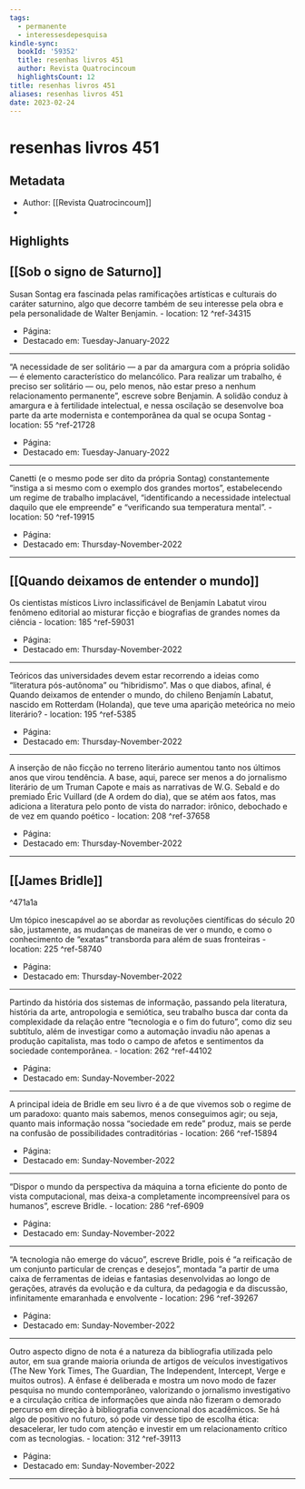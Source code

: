 ```yaml
---
tags:
  - permanente
  - interessesdepesquisa
kindle-sync:
  bookId: '59352'
  title: resenhas livros 451
  author: Revista Quatrocincoum
  highlightsCount: 12
title: resenhas livros 451
aliases: resenhas livros 451
date: 2023-02-24
---
```

# resenhas livros 451
## Metadata
* Author: [[Revista Quatrocincoum]]
* 

## Highlights
## [[Sob o signo de Saturno]]
Susan Sontag era fascinada pelas ramificações artísticas e culturais do caráter saturnino, algo que decorre também de seu interesse pela obra e pela personalidade de Walter Benjamin. - location: 12 ^ref-34315

- Página: 
- Destacado em: Tuesday-January-2022

---
“A necessidade de ser solitário — a par da amargura com a própria solidão — é elemento característico do melancólico. Para realizar um trabalho, é preciso ser solitário — ou, pelo menos, não estar preso a nenhum relacionamento permanente”, escreve sobre Benjamin. A solidão conduz à amargura e à fertilidade intelectual, e nessa oscilação se desenvolve boa parte da arte modernista e contemporânea da qual se ocupa Sontag - location: 55 ^ref-21728

- Página: 
- Destacado em: Tuesday-January-2022

---

Canetti (e o mesmo pode ser dito da própria Sontag) constantemente “instiga a si mesmo com o exemplo dos grandes mortos”, estabelecendo um regime de trabalho implacável, “identificando a necessidade intelectual daquilo que ele empreende” e “verificando sua temperatura mental”. - location: 50 ^ref-19915

- Página: 
- Destacado em: Thursday-November-2022

---
## [[Quando deixamos de entender o mundo]]

Os cientistas místicos Livro inclassificável de Benjamín Labatut virou fenômeno editorial ao misturar ficção e biografias de grandes nomes da ciência - location: 185 ^ref-59031

- Página: 
- Destacado em: Thursday-November-2022

---
Teóricos das universidades devem estar recorrendo a ideias como “literatura pós-autônoma” ou “hibridismo”. Mas o que diabos, afinal, é Quando deixamos de entender o mundo, do chileno Benjamín Labatut, nascido em Rotterdam (Holanda), que teve uma aparição meteórica no meio literário? - location: 195 ^ref-5385

- Página: 
- Destacado em: Thursday-November-2022

---
A inserção de não ficção no terreno literário aumentou tanto nos últimos anos que virou tendência. A base, aqui, parece ser menos a do jornalismo literário de um Truman Capote e mais as narrativas de W. G. Sebald e do premiado Éric Vuillard (de A ordem do dia), que se atém aos fatos, mas adiciona a literatura pelo ponto de vista do narrador: irônico, debochado e de vez em quando poético - location: 208 ^ref-37658

- Página: 
- Destacado em: Thursday-November-2022

---
## [[James Bridle]]

^471a1a

Um tópico inescapável ao se abordar as revoluções científicas do século 20 são, justamente, as mudanças de maneiras de ver o mundo, e como o conhecimento de “exatas” transborda para além de suas fronteiras - location: 225 ^ref-58740

- Página: 
- Destacado em: Thursday-November-2022

---
Partindo da história dos sistemas de informação, passando pela literatura, história da arte, antropologia e semiótica, seu trabalho busca dar conta da complexidade da relação entre “tecnologia e o fim do futuro”, como diz seu subtítulo, além de investigar como a automação invadiu não apenas a produção capitalista, mas todo o campo de afetos e sentimentos da sociedade contemporânea. - location: 262 ^ref-44102

- Página: 
- Destacado em: Sunday-November-2022

---
A principal ideia de Bridle em seu livro é a de que vivemos sob o regime de um paradoxo: quanto mais sabemos, menos conseguimos agir; ou seja, quanto mais informação nossa “sociedade em rede” produz, mais se perde na confusão de possibilidades contraditórias - location: 266 ^ref-15894

- Página: 
- Destacado em: Sunday-November-2022

---
“Dispor o mundo da perspectiva da máquina a torna eficiente do ponto de vista computacional, mas deixa-a completamente incompreensível para os humanos”, escreve Bridle. - location: 286 ^ref-6909

- Página: 
- Destacado em: Sunday-November-2022

---
“A tecnologia não emerge do vácuo”, escreve Bridle, pois é “a reificação de um conjunto particular de crenças e desejos”, montada “a partir de uma caixa de ferramentas de ideias e fantasias desenvolvidas ao longo de gerações, através da evolução e da cultura, da pedagogia e da discussão, infinitamente emaranhada e envolvente - location: 296 ^ref-39267

- Página: 
- Destacado em: Sunday-November-2022

---
Outro aspecto digno de nota é a natureza da bibliografia utilizada pelo autor, em sua grande maioria oriunda de artigos de veículos investigativos (The New York Times, The Guardian, The Independent, Intercept, Verge e muitos outros). A ênfase é deliberada e mostra um novo modo de fazer pesquisa no mundo contemporâneo, valorizando o jornalismo investigativo e a circulação crítica de informações que ainda não fizeram o demorado percurso em direção à bibliografia convencional dos acadêmicos. Se há algo de positivo no futuro, só pode vir desse tipo de escolha ética: desacelerar, ler tudo com atenção e investir em um relacionamento crítico com as tecnologias. - location: 312 ^ref-39113

- Página: 
- Destacado em: Sunday-November-2022

---
